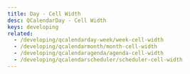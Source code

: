 ```yaml
---
title: Day - Cell Width
desc: QCalendarDay - Cell Width
keys: developing
related:
  - /developing/qcalendarday-week/week-cell-width
  - /developing/qcalendarmonth/month-cell-width
  - /developing/qcalendaragenda/agenda-cell-width
  - /developing/qcalendarscheduler/scheduler-cell-width
---
```


<example-viewer
  title="Cell Width"
  file="DayCellWidth"
  codepen-title="QCalendarDay"
/>
